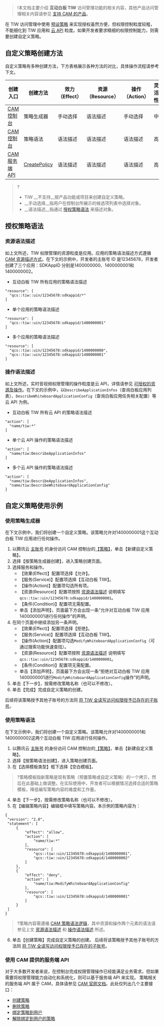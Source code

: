 >!本文档主要介绍 **互动白板 TIW** 访问管理功能的相关内容，其他产品访问管理相关内容请参见 [支持 CAM 的产品](https://cloud.tencent.com/document/product/598/10588)。

在 TIW 访问管理中使用 [预设策略](/控制台指南/访问管理/预设策略.md) 来实现授权虽然方便，但权限控制粒度较粗，不能细化到 TIW 应用和 [云 API](https://cloud.tencent.com/product/api) 粒度。如果开发者要求精细的权限控制能力，则需要创建自定义策略。


## 自定义策略创建方法

自定义策略有多种创建方法，下方表格展示各种方法的对比，具体操作流程请参考下文。

<table class="table"><thead><tr><th>创建入口</th><th>创建方法</th><th>效力（Effect）</th><th>资源（Resource）</th><th>操作（Action）</th><th>灵活性</th><th>难度</th></tr></thead>
<tbody><tr><td><a href="https://console.cloud.tencent.com/cam/policy" target="_blank">CAM 控制台</a></td><td>策略生成器</td><td>手动选择</td><td>语法描述</td><td>手动选择</td><td>中</td><td>中</td></tr>
<tr><td><a href="https://console.cloud.tencent.com/cam/policy" target="_blank">CAM 控制台</a></td><td>策略语法</td><td>语法描述</td><td>语法描述</td><td>语法描述</td><td>高</td><td>高</td></tr>
<tr><td><a href="https://cloud.tencent.com/document/product/598/34578" target="_blank">CAM 服务端 API</a></td><td><a href="https://cloud.tencent.com/document/product/598/34578" target="_blank">CreatePolicy</a></td><td>语法描述</td><td>语法描述</td><td>语法描述</td><td>高</td><td>高</td></tr></tbody></table>


>?
>- TIW __不支持__按产品功能或项目来创建自定义策略。
>- __手动选择__指用户在控制台所展示的候选项列表中选择对象。
>- __语法描述__指通过 [授权策略语法](#授权策略语法) 来描述对象。

<span id="授权策略语法"></span>
## 授权策略语法

<span id="资源语法描述"></span>
### 资源语法描述

如上文所述，TIW 权限管理的资源粒度是应用。应用的策略语法描述方式遵循 [CAM 资源描述方式](https://cloud.tencent.com/document/product/598/10606)。在下文的示例中，开发者的主账号 ID 是12345678，开发者创建了三个应用：SDKAppID 分别是1400000000、1400000001和1400000002。

- 互动白板 TIW 所有应用的策略语法描述
```
"resource": [
  "qcs::tiw::uin/12345678:sdkappid/*"
]
```
- 单个应用的策略语法描述
```
"resource": [
  "qcs::tiw::uin/12345678:sdkappid/1400000001"
]
```
- 多个应用的策略语法描述
```
"resource": [
  "qcs::tiw::uin/12345678:sdkappid/1400000000",
  "qcs::tiw::uin/12345678:sdkappid/1400000001"
]
```

<span id="操作语法描述"></span>
### 操作语法描述
如上文所述，实时音视频权限管理的操作粒度是云 API，详情请参见 [可授权的资源及操作](/控制台指南/访问管理/可授权的资源及操作.md)。在下文的示例中，以`DescribeApplicationInfos`（查询白板应用列表）、`DescribeWhiteboardApplicationConfig`（查询白板应用任务相关配置）等云 API 为例。
- 互动白板 TIW 所有云 API 的策略语法描述
```
"action": [
  "name/tiw:*"
]
```
- 单个云 API 操作的策略语法描述
```
"action": [
  "name/tiw:DescribeApplicationInfos"
]
```
- 多个云 API 操作的策略语法描述
```
"action": [
  "name/tiw:DescribeApplicationInfos",
  "name/tiw:DescribeWhiteboardApplicationConfig"
]
```

## 自定义策略使用示例

### 使用策略生成器

在下文示例中，我们将创建一个自定义策略。该策略允许对1400000001这个互动白板 TIW 应用进行任何操作。
1. 以腾讯云 [主账号](https://cloud.tencent.com/document/product/598/13665) 的身份访问 CAM 控制台的[【策略】](https://console.cloud.tencent.com/cam/policy)，单击【新建自定义策略】。
2. 选择【按策略生成器创建】，进入策略创建页面。
3. 选择服务和操作。
	- 【效果(Effect)】配置项选择【允许】。
	- 【服务(Service)】配置项选择【互动白板 TIW】。
	- 【操作(Action)】配置项勾选所有项。
	- 【资源(Resource)】配置项按照 [资源语法描述](#资源语法描述) 说明填写`qcs::tiw::uin/12345678:sdkappid/1400000001`。
	- 【条件(Condition)】配置项无需配置。
	- 单击【添加声明】，页面最下方会出现一条“允许对互动白板 TIW 应用1400000001进行任何操作”的声明。
4. 在同个页面中继续添加另一条声明。
	- 【效果(Effect)】配置项选择【拒绝】。
	- 【服务(Service)】配置项选择【互动白板 TIW】。
	- 【操作(Action)】配置项勾选`ModifyWhiteboardApplicationConfig`（可通过搜索功能快速查找）。
	- 【资源(Resource)】配置项按照 [资源语法描述](#资源语法描述) 说明填写`qcs::tiw::uin/12345678:sdkappid/1400000001`。
	- 【条件(Condition)】配置项无需配置。
	- 单击【添加声明】，页面最下方会出现一条“拒绝对互动白板 TIW 应用1400000001进行`ModifyWhiteboardApplicationConfig`操作”的声明。
5. 单击【下一步】，按需修改策略名称（也可以不修改）。
6. 单击【完成】完成自定义策略的创建。

后续将该策略授予其他子账号的方法同 [将 TIW 全读写访问权限授予已存在的子账号](/控制台指南/访问管理/预设策略.md)。

### 使用策略语法

在下文示例中，我们将创建一个自定义策略。该策略允许对1400000001和1400000002这两个互动白板 TIW 应用进行任何操作。


1. 以腾讯云 [主账号](https://cloud.tencent.com/document/product/598/13665) 的身份访问 CAM 控制台的[【策略】](https://console.cloud.tencent.com/cam/policy)，单击【新建自定义策略】。
2. 选择【按策略语法创建】，进入策略创建页面。
3. 在【选择模板类型】框下选择【空白模板】。
 >?策略模板指新策略是现有策略（预置策略或自定义策略）的一个拷贝，然后在此基础上做调整。在实际使用中，开发者可以根据情况选择合适的策略模板，降低编写策略内容的难度和工作量。 
4. 单击【下一步】，按需修改策略名称（也可以不修改）。
5. 在【编辑策略内容】编辑框中填写策略内容。本示例的策略内容为：
```
{
 "version": "2.0",
 "statement": [
     {
         "effect": "allow",
         "action": [
             "name/tiw:*"
         ],
         "resource": [
             "qcs::tiw::uin/12345678:sdkappid/1400000001",
             "qcs::tiw::uin/12345678:sdkappid/1400000002"
         ]
     },
     {
         "effect": "deny",
         "action": [
             "name/tiw:ModifyWhiteboardApplicationConfig"
         ],
         "resource": [
             "qcs::tiw::uin/12345678:sdkappid/1400000001"
         ]
     }
 ]
}
```
>?策略内容需遵循 [CAM 策略语法逻辑](https://cloud.tencent.com/document/product/598/10596)，其中资源和操作两个元素的语法请参见上文 [资源语法描述](#资源语法描述) 和 [操作语法描述](#操作语法描述) 所述。
6. 单击【创建策略】完成自定义策略的创建。
后续将该策略授予其他子账号的方法同 [将 TIW 全读写访问权限授予已存在的子账号](/控制台指南/访问管理/预设策略.md)。

### 使用 CAM 提供的服务端 API

对于大多数开发者来说，在控制台完成权限管理操作已经能满足业务需求。但如果需要将权限管理能力自动化和系统化，则可以基于服务端 API 来实现。
策略相关的服务端 API 属于 CAM，具体请参见 [CAM 官网文档](https://cloud.tencent.com/document/product/598)。此处仅列出几个主要接口：

- [创建策略](https://cloud.tencent.com/document/product/598/34578)
- [删除策略](https://cloud.tencent.com/document/product/598/34577)
- [绑定策略到用户](https://cloud.tencent.com/document/product/598/34579)
- [解除绑定到用户的策略](https://cloud.tencent.com/document/product/598/34575)

